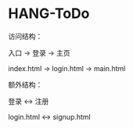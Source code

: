 # HANG-ToDo



访问结构：

入口 → 登录 → 主页

index.html → login.html → main.html



额外结构：

登录 ↔ 注册

login.html ↔ signup.html